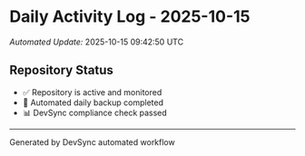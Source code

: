 # Daily Activity Log - 2025-10-15

*Automated Update:* 2025-10-15 09:42:50 UTC

## Repository Status
- ✅ Repository is active and monitored
- 🔄 Automated daily backup completed
- 📊 DevSync compliance check passed

---
Generated by DevSync automated workflow
